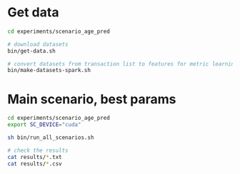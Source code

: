 # Get data

```sh
cd experiments/scenario_age_pred

# download datasets
bin/get-data.sh

# convert datasets from transaction list to features for metric learning
bin/make-datasets-spark.sh
```

# Main scenario, best params

```sh
cd experiments/scenario_age_pred
export SC_DEVICE="cuda"

sh bin/run_all_scenarios.sh

# check the results
cat results/*.txt
cat results/*.csv
```

